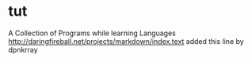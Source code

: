tut
===

A Collection of Programs while learning Languages
<http://daringfireball.net/projects/markdown/index.text>
added this line by dpnkrray